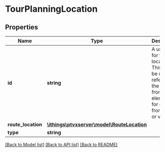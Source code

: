 # TourPlanningLocation

## Properties
Name | Type | Description | Notes
------------ | ------------- | ------------- | -------------
**id** | **string** | A unique ID for this location. This ID can be used to reference the location from other elements, for example from orders or vehicles. | 
**route_location** | [**\ithings\ptvxserver\model\RouteLocation**](RouteLocation.md) |  | 
**type** | **string** |  | 

[[Back to Model list]](../../README.md#documentation-for-models) [[Back to API list]](../../README.md#documentation-for-api-endpoints) [[Back to README]](../../README.md)

